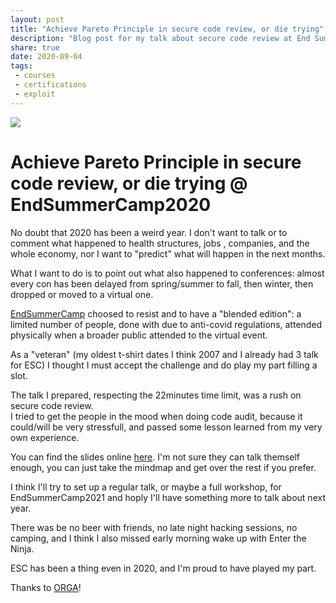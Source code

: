 ```yaml
---
layout: post
title: "Achieve Pareto Principle in secure code review, or die trying"
description: "Blog post for my talk about secure code review at End Summer Camp 2K20"
share: true
date: 2020-09-04
tags:
 - courses
 - certifications
 - exploit
---
```


![](http://www.sm4x.org/gfx/ESC+.png)

# Achieve Pareto Principle in secure code review, or die trying @ EndSummerCamp2020

No doubt that 2020 has been a weird year. I don't want to talk or to comment what happened to health structures, jobs , companies, and the whole economy, nor I want to "predict" what will happen in the next months.

What I want to do is to point out what also happened to conferences: almost every con has been delayed from spring/summer to fall, then winter, then dropped or moved to a virtual one.

[EndSummerCamp](https://www.endsummercamp.org/) choosed to resist and to have a "blended edition": a limited number of people, done with due to anti-covid regulations, attended physically when a broader public attended to the virtual event.

As a "veteran" (my oldest t-shirt dates I think 2007 and I already had 3 talk for ESC) I thought I must accept the challenge and do play my part filling a slot.

The talk I prepared, respecting the 22minutes time limit, was a rush on secure code review.  
I tried to get the people in the mood when doing code audit, because it could/will be very stressfull, and passed some lesson learned from my very own experience.

You can find the slides online [here]({{site.baseurl}}/images/posts/2020/rushing_secure_code_review-public.pdf). I'm not sure they can talk themself enough, you can just take the mindmap and get over the rest if you prefer.

I think I'll try to set up a regular talk, or maybe a full workshop, for EndSummerCamp2021 and hoply I'll have something more to talk about next year.

There was be no beer with friends, no late night hacking sessions, no camping, and I think I also missed early morning wake up with Enter the Ninja.

ESC has been a thing even in 2020, and I'm proud to have played my part.

Thanks to [ORGA](https://www.endsummercamp.org/index.php/ESC20-Orga)!
